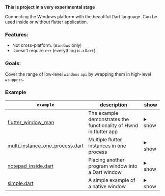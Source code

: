 **This is project in a very experimental stage**

Connecting the Windows platform with the beautiful Dart language. Can be used inside or without flutter application.

### Features:
 - Not cross-platform. (`Windows` only)
 - Doesn't require `c++` (everything is a `Dart`).

### Goals:
Cover the range of low-level `windows` `api` by wrapping them in high-level `wrappers`.

### Example
| `example` | description | show|
| --- | --- | --- |
| [flutter_window_man](https://github.com/ilopX/win/blob/main/example/window/flutter_window_man/lib/main.dart)  | The example demonstrates the functionality of Hwnd in flutter app | <details><summary>show</summary><p>https://user-images.githubusercontent.com/8049534/132123597-1bf0baa9-53d0-4ac6-96c1-e7165d7d5682.mp4</p></details> |
| [multi_instance_one_process.dart](https://github.com/ilopX/win/blob/main/example/flutter_engine/multi_instance_one_process.dart)  | Multiple flutter instances in one process | <details><summary>show</summary><p>https://user-images.githubusercontent.com/8049534/131712029-7254fb63-f9e3-4ca9-8e0d-9c942c93e791.mp4</p></details> |
| [notepad_inside.dart](https://github.com/ilopX/win/blob/main/example/window/notepad_inside.dart)  | Placing another program window into a Dart window | <details><summary>show</summary><p>https://user-images.githubusercontent.com/8049534/131710452-46e62e66-db3c-41f8-9b61-87b24a5e0108.mp4</p> |
| [simple.dart](https://github.com/ilopX/win/blob/main/example/window/simple.dart) | A simple example of a native window | <details><summary>show</summary><p>https://user-images.githubusercontent.com/8049534/131711011-ef119ad4-2993-4b31-849f-fd04f8054ac0.mp4</p> |

